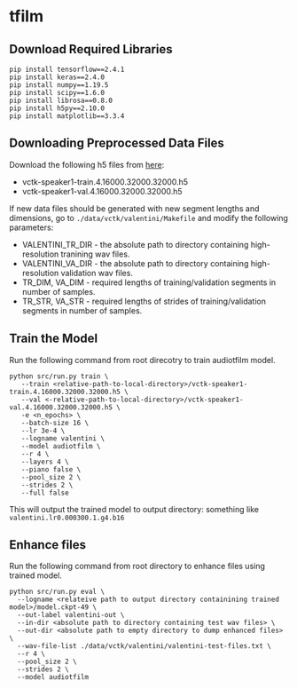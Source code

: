 # tfilm

## Download Required Libraries

```
pip install tensorflow==2.4.1
pip install keras==2.4.0
pip install numpy==1.19.5
pip install scipy==1.6.0
pip install librosa==0.8.0
pip install h5py==2.10.0
pip install matplotlib==3.3.4
```

## Downloading Preprocessed Data Files

Download the following h5 files from [here](https://drive.google.com/file/d/1oZzpElVAkfLuM8PyYyf1PiTyUD_qSNaq/view?usp=sharing):
- vctk-speaker1-train.4.16000.32000.32000.h5
- vctk-speaker1-val.4.16000.32000.32000.h5

If new data files should be generated with new segment lengths and dimensions, go to ```./data/vctk/valentini/Makefile``` and modify the following parameters:
- VALENTINI_TR_DIR - the absolute path to directory containing high-resolution tranining wav files.
- VALENTINI_VA_DIR - the absolute path to directory containing high-resolution validation wav files.
- TR_DIM, VA_DIM - required lengths of training/validation segments in number of samples.
- TR_STR, VA_STR - required lengths of strides of training/validation segments in number of samples.

## Train the Model

Run the following command from root direcotry to train audiotfilm model.

```
python src/run.py train \
   --train <relative-path-to-local-directory>/vctk-speaker1-train.4.16000.32000.32000.h5 \
   --val <-relative-path-to-local-directory>/vctk-speaker1-val.4.16000.32000.32000.h5 \
   -e <n_epochs> \
   --batch-size 16 \
   --lr 3e-4 \
   --logname valentini \
   --model audiotfilm \
   --r 4 \
   --layers 4 \
   --piano false \
   --pool_size 2 \
   --strides 2 \
   --full false
```
   
This will output the trained model to output directory: something like ```valentini.lr0.000300.1.g4.b16```
   
## Enhance files

Run the following command from root directory to enhance files using trained model.
   
```
python src/run.py eval \
  --logname <relateive path to output directory containining trained model>/model.ckpt-49 \
  --out-label valentini-out \
  --in-dir <absolute path to directory containing test wav files> \
  --out-dir <absolute path to empty directory to dump enhanced files> \
  --wav-file-list ./data/vctk/valentini/valentini-test-files.txt \
  --r 4 \
  --pool_size 2 \
  --strides 2 \
  --model audiotfilm
```

